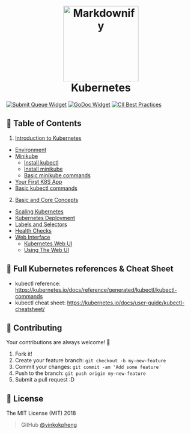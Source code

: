 <h1 align="center">
  <br>
  <a href="https://kubernetes.io/"><img src="https://avatars1.githubusercontent.com/u/13629408?s=400&v=4" alt="Markdownify" width="200"></a>
  <br>
  Kubernetes
  <br>
</h1>

[![Submit Queue Widget]][Submit Queue] [![GoDoc Widget]][GoDoc] [![CII Best Practices](https://bestpractices.coreinfrastructure.org/projects/569/badge)](https://bestpractices.coreinfrastructure.org/projects/569)

## 🚩 Table of Contents

1. [Introduction to Kubernetes](Introduction%20to%20Kubernetes.md)
  - [Environment](Introduction%20to%20Kubernetes.md#environment)
  - [Minikube](Introduction%20to%20Kubernetes.md#minikube-overview)
    - [Install kubectl](Introduction%20to%20Kubernetes.md#install-kubectl)
    - [Install minikube](Introduction%20to%20Kubernetes.md#install-minikube)
    - [Basic minikube commands](Introduction%20to%20Kubernetes.md#basic-minikube-commands)
  - [Your First K8S App](Introduction%20to%20Kubernetes.md#your-first-k8s-app)
  - [Basic kubectl commands](Introduction%20to%20Kubernetes.md#basic-kubectl-commands)
2. [Basic and Core Concepts](Basic%20and%20Core%20Concepts.md)
  - [Scaling Kubernetes](Basic%20and%20Core%20Concepts.md#scaling-kubernetes)
  - [Kubernetes Deployment](Basic%20and%20Core%20Concepts.md#kubernetes-deployment)
  - [Labels and Selectors](Basic%20and%20Core%20Concepts.md#labels-and-selectors)
  - [Health Checks](Basic%20and%20Core%20Concepts.md#health-checks)
  - [Web Interface](Basic%20and%20Core%20Concepts.md#web-interface)
    - [Kubernetes Web UI](Basic%20and%20Core%20Concepts.md#kubernetes-web-ui)
    - [Using The Web UI](Basic%20and%20Core%20Concepts.md#using-the-web-ui)

## 🔖 Full Kubernetes references & Cheat Sheet
- kubectl reference: https://kubernetes.io/docs/reference/generated/kubectl/kubectl-commands
- kubectl cheat sheet: https://kubernetes.io/docs/user-guide/kubectl-cheatsheet/

## 💬 Contributing

Your contributions are always welcome! :tada:

1. Fork it!
2. Create your feature branch: `git checkout -b my-new-feature`
3. Commit your changes: `git commit -am 'Add some feature'`
4. Push to the branch: `git push origin my-new-feature`
5. Submit a pull request :D

## 📜 License

The MIT License (MIT) 2018
> GitHub [@yinkokpheng](https://github.com/yinkokpheng)

[GoDoc]: https://godoc.org/k8s.io/kubernetes
[GoDoc Widget]: https://godoc.org/k8s.io/kubernetes?status.svg
[Submit Queue]: http://submit-queue.k8s.io/#/ci
[Submit Queue Widget]: http://submit-queue.k8s.io/health.svg?v=1
